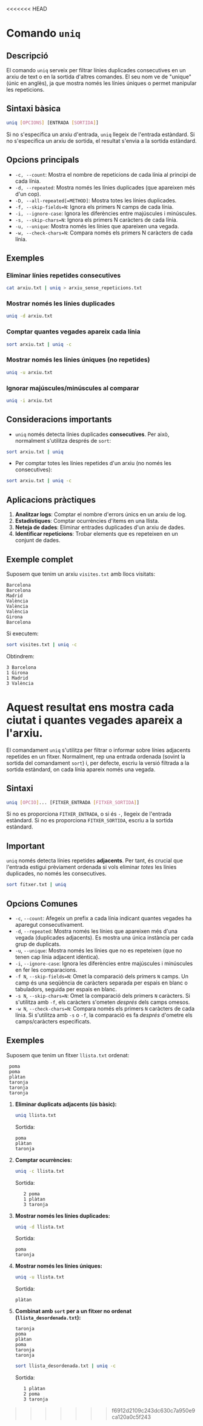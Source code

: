 <<<<<<< HEAD
# Comando `uniq`

## Descripció

El comando `uniq` serveix per filtrar línies duplicades consecutives en un arxiu de text o en la sortida d'altres comandes. El seu nom ve de "unique" (únic en anglès), ja que mostra només les línies úniques o permet manipular les repeticions.

## Sintaxi bàsica

```bash
uniq [OPCIONS] [ENTRADA [SORTIDA]]
```

Si no s'especifica un arxiu d'entrada, `uniq` llegeix de l'entrada estàndard. Si no s'especifica un arxiu de sortida, el resultat s'envia a la sortida estàndard.

## Opcions principals

- `-c, --count`: Mostra el nombre de repeticions de cada línia al principi de cada línia.
- `-d, --repeated`: Mostra només les línies duplicades (que apareixen més d'un cop).
- `-D, --all-repeated[=METHOD]`: Mostra totes les línies duplicades.
- `-f, --skip-fields=N`: Ignora els primers N camps de cada línia.
- `-i, --ignore-case`: Ignora les diferències entre majúscules i minúscules.
- `-s, --skip-chars=N`: Ignora els primers N caràcters de cada línia.
- `-u, --unique`: Mostra només les línies que apareixen una vegada.
- `-w, --check-chars=N`: Compara només els primers N caràcters de cada línia.

## Exemples

### Eliminar línies repetides consecutives

```bash
cat arxiu.txt | uniq > arxiu_sense_repeticions.txt
```

### Mostrar només les línies duplicades

```bash
uniq -d arxiu.txt
```

### Comptar quantes vegades apareix cada línia

```bash
sort arxiu.txt | uniq -c
```

### Mostrar només les línies úniques (no repetides)

```bash
uniq -u arxiu.txt
```

### Ignorar majúscules/minúscules al comparar

```bash
uniq -i arxiu.txt
```

## Consideracions importants

- `uniq` només detecta línies duplicades **consecutives**. Per això, normalment s'utilitza després de `sort`:

```bash
sort arxiu.txt | uniq
```

- Per comptar totes les línies repetides d'un arxiu (no només les consecutives):

```bash
sort arxiu.txt | uniq -c
```

## Aplicacions pràctiques

1. **Analitzar logs**: Comptar el nombre d'errors únics en un arxiu de log.
2. **Estadístiques**: Comptar ocurrències d'ítems en una llista.
3. **Neteja de dades**: Eliminar entrades duplicades d'un arxiu de dades.
4. **Identificar repeticions**: Trobar elements que es repeteixen en un conjunt de dades.

## Exemple complet

Suposem que tenim un arxiu `visites.txt` amb llocs visitats:

```
Barcelona
Barcelona
Madrid
València
València
València
Girona
Barcelona
```

Si executem:

```bash
sort visites.txt | uniq -c
```

Obtindrem:

```
3 Barcelona
1 Girona
1 Madrid
3 València
```

Aquest resultat ens mostra cada ciutat i quantes vegades apareix a l'arxiu.
=======

El comandament `uniq` s'utilitza per filtrar o informar sobre línies adjacents repetides en un fitxer. Normalment, rep una entrada ordenada (sovint la sortida del comandament `sort`) i, per defecte, escriu la versió filtrada a la sortida estàndard, on cada línia apareix només una vegada.

## Sintaxi

```bash
uniq [OPCIÓ]... [FITXER_ENTRADA [FITXER_SORTIDA]]
```

Si no es proporciona `FITXER_ENTRADA`, o si és `-`, llegeix de l'entrada estàndard. Si no es proporciona `FITXER_SORTIDA`, escriu a la sortida estàndard.

## Important

`uniq` només detecta línies repetides **adjacents**. Per tant, és crucial que l'entrada estigui prèviament ordenada si vols eliminar _totes_ les línies duplicades, no només les consecutives.

```bash
sort fitxer.txt | uniq
```

## Opcions Comunes

- `-c`, `--count`: Afegeix un prefix a cada línia indicant quantes vegades ha aparegut consecutivament.
- `-d`, `--repeated`: Mostra només les línies que apareixen més d'una vegada (duplicades adjacents). Es mostra una única instància per cada grup de duplicats.
- `-u`, `--unique`: Mostra només les línies que no es repeteixen (que no tenen cap línia adjacent idèntica).
- `-i`, `--ignore-case`: Ignora les diferències entre majúscules i minúscules en fer les comparacions.
- `-f N`, `--skip-fields=N`: Omet la comparació dels primers `N` camps. Un camp és una seqüència de caràcters separada per espais en blanc o tabuladors, seguida per espais en blanc.
- `-s N`, `--skip-chars=N`: Omet la comparació dels primers `N` caràcters. Si s'utilitza amb `-f`, els caràcters s'ometen _després_ dels camps omesos.
- `-w N`, `--check-chars=N`: Compara només els primers `N` caràcters de cada línia. Si s'utilitza amb `-s` o `-f`, la comparació es fa _després_ d'ometre els camps/caràcters especificats.

## Exemples

Suposem que tenim un fitxer `llista.txt` ordenat:

```
 poma
 poma
 plàtan
 taronja
 taronja
 taronja
```

1.  **Eliminar duplicats adjacents (ús bàsic):**

    ```bash
    uniq llista.txt
    ```

    Sortida:

    ```
    poma
    plàtan
    taronja
    ```

2.  **Comptar ocurrències:**

    ```bash
    uniq -c llista.txt
    ```

    Sortida:

    ```
       2 poma
       1 plàtan
       3 taronja
    ```

3.  **Mostrar només les línies duplicades:**

    ```bash
    uniq -d llista.txt
    ```

    Sortida:

    ```
    poma
    taronja
    ```

4.  **Mostrar només les línies úniques:**

    ```bash
    uniq -u llista.txt
    ```

    Sortida:

    ```
    plàtan
    ```

5.  **Combinat amb `sort` per a un fitxer no ordenat (`llista_desordenada.txt`):**
    ```
    taronja
    poma
    plàtan
    poma
    taronja
    taronja
    ```
    ```bash
    sort llista_desordenada.txt | uniq -c
    ```
    Sortida:
    ```
       1 plàtan
       2 poma
       3 taronja
    ```
>>>>>>> f6912d2109c243dc630c7a950e9ca120a0c5f243
